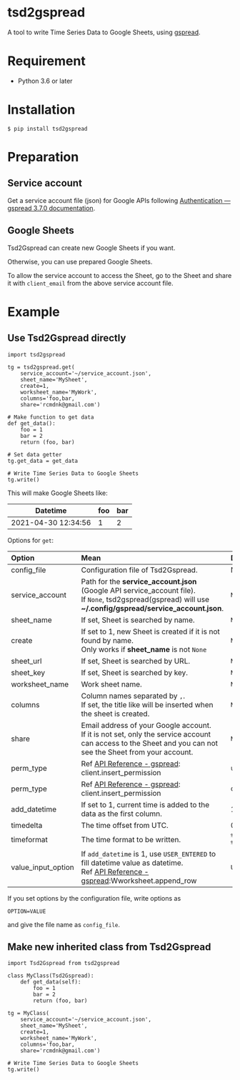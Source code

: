 # tsd2gspread
A tool to write Time Series Data to Google Sheets,
using [gspread](https://github.com/burnash/gspread).

# Requirement

* Python 3.6 or later

# Installation

    $ pip install tsd2gspread

# Preparation

## Service account

Get a service account file (json) for Google APIs following [Authentication — gspread 3.7.0 documentation](https://gspread.readthedocs.io/en/latest/oauth2.html#for-bots-using-service-account).

## Google Sheets

Tsd2Gspread can create new Google Sheets if you want.

Otherwise, you can use prepared Google Sheets.

To allow the service account to access the Sheet,
go to the Sheet and share it with `client_email` from the above service account file.

# Example

## Use Tsd2Gspread directly

    import tsd2gspread

    tg = tsd2gspread.get(
        service_account='~/service_account.json',
        sheet_name='MySheet',
        create=1,
        worksheet_name='MyWork',
        columns='foo,bar,
        share='rcmdnk@gmail.com')

    # Make function to get data
    def get_data():
        foo = 1
        bar = 2
        return (foo, bar)

    # Set data getter
    tg.get_data = get_data

    # Write Time Series Data to Google Sheets
    tg.write()

This will make Google Sheets like:

Datetime|foo|bar
-|-|-
2021-04-30 12:34:56|1|2

Options for `get`:

Option|Mean|Default
:-|:-|:-
config_file|Configuration file of Tsd2Gspread.|None
service_account|Path for the **service_account.json** (Google API service_account file).<br> If  `None`, tsd2gspread(gspread) will use **~/.config/gspread/service_account.json**.|`None`
sheet_name|If set, Sheet is searched by name.|`None`
create|If set to 1, new Sheet is created if it is not found by name.<br>Only works if **sheet_name** is not `None`|`None`
sheet_url|If set, Sheet is searched by URL.|`None`
sheet_key|If set, Sheet is searched by key.|`None`
worksheet_name|Work sheet name.|`None`
columns|Column names separated by `,`.<br>If set, the title like will be inserted when the sheet is created.|`None`
share|Email address of your Google account. <br>If it is not set, only the service account can access to the Sheet and you can not see the Sheet from your account.|`None`
perm_type|Ref [API Reference - gspread](https://gspread.readthedocs.io/en/latest/api.html): client.insert_permission |`user`
perm_type|Ref [API Reference - gspread](https://gspread.readthedocs.io/en/latest/api.html): client.insert_permission|`owner`
add_datetime|If set to 1, current time is added to the data as the first column.|1
timedelta|The time offset from UTC.|0
timeformat|The time format to be written.|`%Y-%m-%d %H:%M:%S`
value_input_option|If `add_datetime` is 1, use `USER_ENTERED` to fill datetime value as datetime.<br>Ref [API Reference - gspread](https://gspread.readthedocs.io/en/latest/api.html):Wworksheet.append_row|`USER_ENTERED`


If you set options by the configuration file, write options as

    OPTION=VALUE

and give the file name as `config_file`.

## Make new inherited class from Tsd2Gspread

    import Tsd2Gspread from tsd2gspread

    class MyClass(Tsd2Gspread):
        def get_data(self):
            foo = 1
            bar = 2
            return (foo, bar)

    tg = MyClass(
        service_account='~/service_account.json',
        sheet_name='MySheet',
        create=1,
        worksheet_name='MyWork',
        columns='foo,bar,
        share='rcmdnk@gmail.com')

    # Write Time Series Data to Google Sheets
    tg.write()
